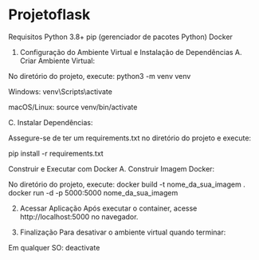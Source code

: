 # Projetoflask
Requisitos
Python 3.8+
pip (gerenciador de pacotes Python)
Docker

1. Configuração do Ambiente Virtual e Instalação de Dependências
A. Criar Ambiente Virtual:

No diretório do projeto, execute:
python3 -m venv venv

Windows:
venv\Scripts\activate

macOS/Linux:
source venv/bin/activate

C. Instalar Dependências:

Assegure-se de ter um requirements.txt no diretório do projeto e execute:

pip install -r requirements.txt

Construir e Executar com Docker
A. Construir Imagem Docker:

No diretório do projeto, execute:
docker build -t nome_da_sua_imagem .
docker run -d -p 5000:5000 nome_da_sua_imagem

2. Acessar Aplicação
Após executar o container, acesse http://localhost:5000 no navegador.

3. Finalização
Para desativar o ambiente virtual quando terminar:

Em qualquer SO:
deactivate






